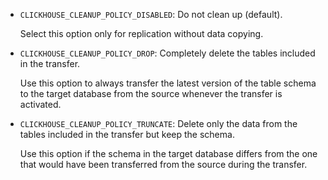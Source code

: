 * `CLICKHOUSE_CLEANUP_POLICY_DISABLED`: Do not clean up (default).

   Select this option only for replication without data copying.

* `CLICKHOUSE_CLEANUP_POLICY_DROP`: Completely delete the tables included in the transfer.

   Use this option to always transfer the latest version of the table schema to the target database from the source whenever the transfer is activated.

* `CLICKHOUSE_CLEANUP_POLICY_TRUNCATE`: Delete only the data from the tables included in the transfer but keep the schema.

   Use this option if the schema in the target database differs from the one that would have been transferred from the source during the transfer.
